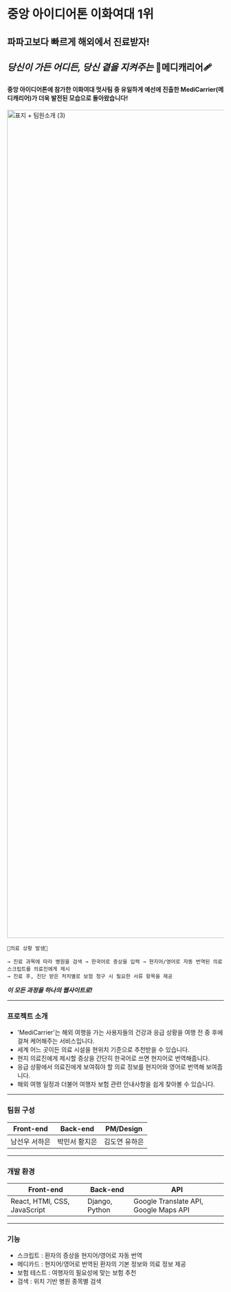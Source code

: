 # 중앙 아이디어톤 이화여대 1위
## 파파고보다 빠르게 해외에서 진료받자!
## *당신이 가든 어디든, 당신 곁을 지켜주는* 💉**메디캐리어**🩹

#### 중앙 아이디어톤에 참가한 이화여대 멋사팀 중 유일하게 예선에 진출한 MediCarrier(메디캐리어)가 더욱 발전된 모습으로 돌아왔습니다!
<img width="1920" alt="표지 + 팀원소개 (3)" src="https://github.com/user-attachments/assets/60ef4c31-cb69-4ae0-b0eb-f26fcd082a84">

```
🚨의료 상황 발생🚨

→ 진료 과목에 따라 병원을 검색 → 한국어로 증상을 입력 → 현지어/영어로 자동 번역된 의료 스크립트를 의료진에게 제시 
→ 진료 후, 진단 받은 처치별로 보험 청구 시 필요한 서류 항목을 제공
```
***이 모든 과정을 하나의 웹사이트로!***

---

### 프로젝트 소개
- 'MediCarrier'는 해외 여행을 가는 사용자들의 건강과 응급 상황을 여행 전 중 후에 걸쳐 케어해주는 서비스입니다.
- 세계 어느 곳이든 의료 시설을 현위치 기준으로 추천받을 수 있습니다.
- 현지 의료진에게 제시할 증상을 간단히 한국어로 쓰면 현지어로 번역해줍니다.
- 응급 상황에서 의료진에게 보여줘야 할 의료 정보를 현지어와 영어로 번역해 보여줍니다.
- 해외 여행 일정과 더불어 여행자 보험 관련 안내사항을 쉽게 찾아볼 수 있습니다.
---
### 팀원 구성
| Front-end       | Back-end       | PM/Design     |
|-----------------|-----------------|---------------|
| 남선우 서하은    | 박민서 황지은    | 김도연 유하은  |
---


### 개발 환경
| Front-end       | Back-end       | API     |
|-----------------|-----------------|---------------|
| React, HTMl, CSS, JavaScript     | Django, Python    | Google Translate API, Google Maps API  |
---

### 기능
- 스크립트 : 환자의 증상을 현지어/영어로 자동 번역
- 메디카드 : 현지어/영어로 번역된 환자의 기본 정보와 의료 정보 제공
- 보험 테스트 : 여행자의 필요성에 맞는 보험 추천
- 검색 : 위치 기반 병원 종목별 검색 

